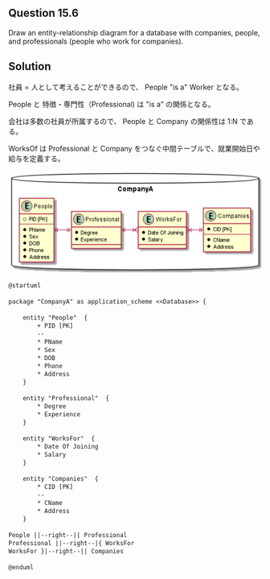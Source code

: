 ## Question 15.6

Draw an entity-relationship diagram for a database with companies, people, and professionals (people who work for companies).

## Solution

社員 = 人として考えることができるので、 People "is a" Worker となる。

People と 特徴・専門性（Professional) は "is a" の関係となる。

会社は多数の社員が所属するので、 People と Company の関係性は 1:N である。

WorksOf は Professional と Company をつなぐ中間テーブルで、就業開始日や給与を定義する。

![](./q15_6.png)

```puml
@startuml

package "CompanyA" as application_scheme <<Database>> {

    entity "People"  {
        + PID [PK]
        --
        * PName
        * Sex
        * DOB
        * Phone
        * Address
    }

    entity "Professional"  {
        * Degree
        * Experience
    }

    entity "WorksFor"  {
        * Date Of Joining
        * Salary
    }

    entity "Companies"  {
        * CID [PK]
        --
        * CName
        * Address
    }

People ||--right--|| Professional
Professional ||--right--|{ WorksFor
WorksFor }|--right--|| Companies

@enduml
```
